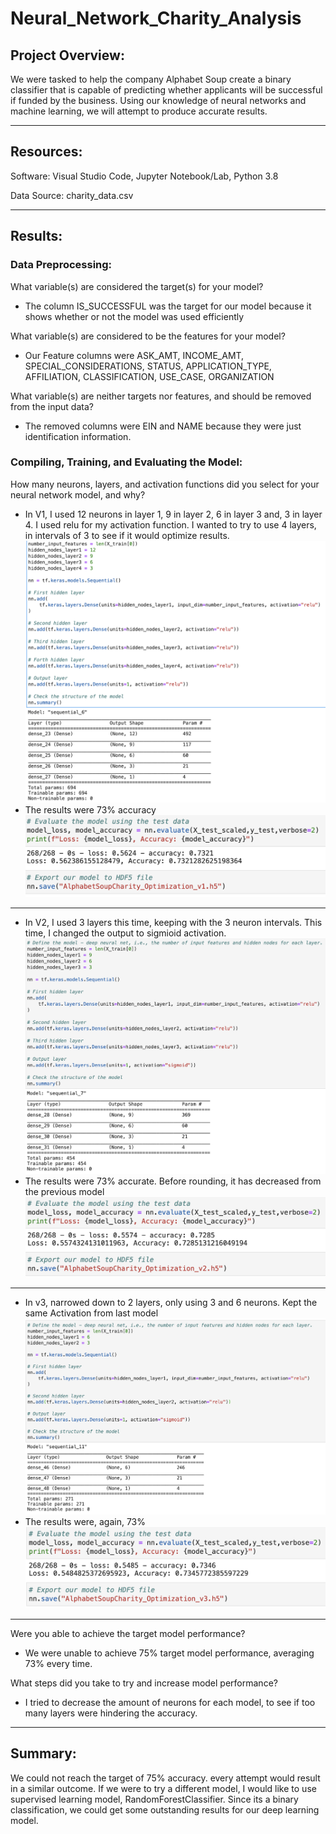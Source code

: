 # Neural_Network_Charity_Analysis

## Project Overview:

We were tasked to help the company Alphabet Soup create a binary classifier that is capable of predicting whether applicants will be successful if funded by the business. Using our knowledge of neural networks and machine learning, we will attempt to produce accurate results. 

---

## Resources: 

Software: Visual Studio Code, Jupyter Notebook/Lab, Python 3.8

Data Source: charity_data.csv

---

## Results:

### <b>Data Preprocessing:</b>

What variable(s) are considered the target(s) for your model?
* The column IS_SUCCESSFUL was the target for our model because it shows whether or not the model was used efficiently

What variable(s) are considered to be the features for your model?
* Our Feature columns were ASK_AMT, INCOME_AMT, SPECIAL_CONSIDERATIONS, STATUS, APPLICATION_TYPE, AFFILIATION, CLASSIFICATION, USE_CASE, ORGANIZATION

What variable(s) are neither targets nor features, and should be removed from the input data?
* The removed columns were EIN and NAME because they were just identification information.

### <b>Compiling, Training, and Evaluating the Model:</b>

How many neurons, layers, and activation functions did you select for your neural network model, and why?

* In V1, I used 12 neurons in layer 1, 9 in layer 2, 6 in layer 3 and, 3 in layer 4. I used relu for my activation function. I wanted to try to use 4 layers, in intervals of 3 to see if it would optimize results.
![Resources/v1model.PNG](Resources/v1model.PNG)
* The results were 73% accuracy
![Resources/v1results.PNG](Resources/v1results.PNG)

---

* In V2, I used 3 layers this time, keeping with the 3 neuron intervals. This time, I changed the output to sigmioid activation.
![Resources/v2model.PNG](Resources/v2model.PNG)
* The results were 73% accurate. Before rounding, it has decreased from the previous model
![Resources/v2results.PNG](Resources/v2results.PNG)

---

* In v3, narrowed down to 2 layers, only using 3 and 6 neurons. Kept the same Activation from last model
![Resources/v3model.PNG](Resources/v3model.PNG)
* The results were, again, 73%
![Resources/v3results.PNG](Resources/v3results.PNG)

---

Were you able to achieve the target model performance?
* We were unable to achieve 75% target model performance, averaging 73% every time.

What steps did you take to try and increase model performance?

* I tried to decrease the amount of neurons for each model, to see if too many layers were hindering the accuracy. 

---

## Summary:

We could not reach the target of 75% accuracy. every attempt would result in a similar outcome. If we were to try a different model, I would like to use supervised learning model, RandomForestClassifier. Since its a binary classification, we could get some outstanding results for our deep learning model.